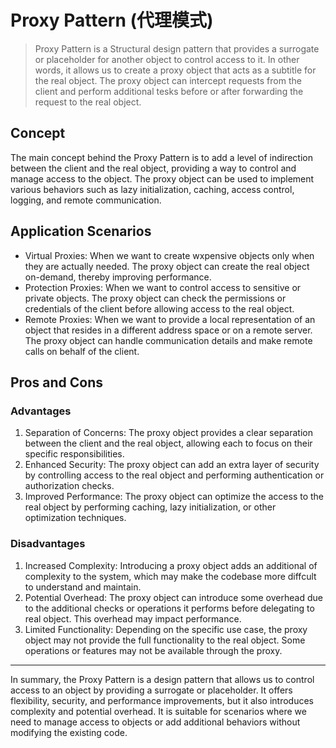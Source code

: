 # Proxy Pattern (代理模式)

> Proxy Pattern is a Structural design pattern that provides a surrogate or placeholder for another object to control access to it. In other words, it allows us to create a proxy object that acts as a subtitle for the real object. The proxy object can intercept requests from the client and perform additional tesks before or after forwarding the request to the real object.

## Concept

The main concept behind the Proxy Pattern is to add a level of indirection between the client and the real object, providing a way to control and manage access to the object. The proxy object can be used to implement various behaviors such as lazy initialization, caching, access control, logging, and remote communication.

## Application Scenarios

- Virtual Proxies: When we want to create wxpensive objects only when they are actually needed. The proxy object can create the real object on-demand, thereby improving performance.
- Protection Proxies: When we want to control access to sensitive or private objects. The proxy object can check the permissions or credentials of the client before allowing access to the real object.
- Remote Proxies: When we want to provide a local representation of an object that resides in a different address space or on a remote server. The proxy object can handle communication details and make remote calls on behalf of the client.

## Pros and Cons

### Advantages

1. Separation of Concerns: The proxy object provides a clear separation between the client and the real object, allowing each to focus on their specific responsibilities.
2. Enhanced Security: The proxy object can add an extra layer of security by controlling access to the real object and performing authentication or authorization checks.
3. Improved Performance: The proxy object can optimize the access to the real object by performing caching, lazy initialization, or other optimization techniques.

### Disadvantages

1. Increased Complexity: Introducing a proxy object adds an additional of complexity to the system, which may make the codebase more diffcult to understand and maintain.
2. Potential Overhead: The proxy object can introduce some overhead due to the additional checks or operations it performs before delegating to real object. This overhead may impact performance.
3. Limited Functionality: Depending on the specific use case, the proxy object may not provide the full functionality to the real object. Some operations or features may not be available through the proxy.

---

In summary, the Proxy Pattern is a design pattern that allows us to control access to an object by providing a surrogate or placeholder. It offers flexibility, security, and performance improvements, but it also introduces complexity and potential overhead. It is suitable for scenarios where we need to manage access to objects or add additional behaviors without modifying the existing code.
